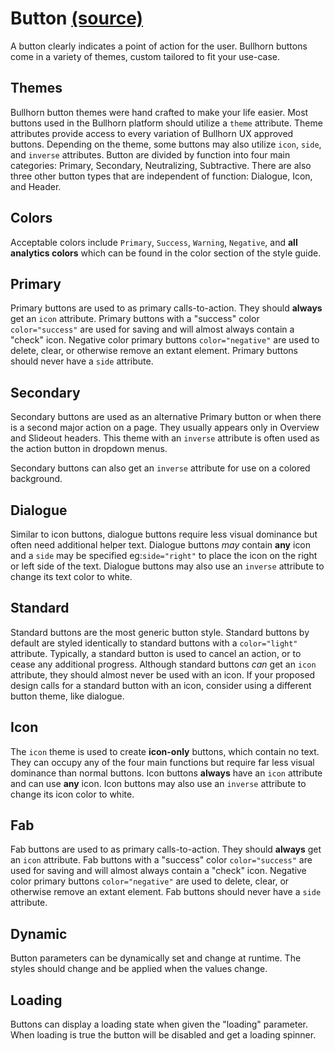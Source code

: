 Button [(source)](https://github.com/bullhorn/novo-elements/blob/master/src/elements/button)
============================================================================================

A button clearly indicates a point of action for the user. Bullhorn buttons come in a variety of themes, custom tailored to fit your use\-case.

Themes
------

Bullhorn button themes were hand crafted to make your life easier. Most buttons used in the Bullhorn platform should utilize a `theme` attribute. Theme attributes provide access to every variation of Bullhorn UX approved buttons. Depending on the theme, some buttons may also utilize `icon`, `side`, and `inverse` attributes. Button are divided by function into four main categories: Primary, Secondary, Neutralizing, Subtractive. There are also three other button types that are independent of function: Dialogue, Icon, and Header.

## Colors

Acceptable colors include `Primary`, `Success`, `Warning`, `Negative`, and **all analytics colors** which can be found in the color section of the style guide.

<code-example example="button-overview"></code-example>
  
## Primary

Primary buttons are used to as primary calls\-to\-action. They should **always** get an `icon` attribute. Primary buttons with a "success" color `color="success"` are used for saving and will almost always contain a "check" icon. Negative color primary buttons `color="negative"` are used to delete, clear, or otherwise remove an extant element. Primary buttons should never have a `side` attribute.

<!-- Example: ButtonOverviewExample -->
<code-example example="button-primary"></code-example>

## Secondary

Secondary buttons are used as an alternative Primary button or when there is a second major action on a page. They usually appears only in Overview and Slideout headers. This theme with an `inverse` attribute is often used as the action button in dropdown menus.

<code-example example="button-secondary"></code-example>

Secondary buttons can also get an `inverse` attribute for use on a colored background.

<code-example example="button-inverse"></code-example>

## Dialogue

Similar to icon buttons, dialogue buttons require less visual dominance but often need additional helper text. Dialogue buttons _may_ contain **any** icon and a `side` may be specified eg:`side="right"` to place the icon on the right or left side of the text. Dialogue buttons may also use an `inverse` attribute to change its text color to white.

<code-example example="button-dialogue"></code-example>

## Standard

Standard buttons are the most generic button style. Standard buttons by default are styled identically to standard buttons with a `color="light"` attribute. Typically, a standard button is used to cancel an action, or to cease any additional progress. Although standard buttons _can_ get an `icon` attribute, they should almost never be used with an icon. If your proposed design calls for a standard button with an icon, consider using a different button theme, like dialogue.

<code-example example="button-standard"></code-example>

## Icon

The `icon` theme is used to create **icon\-only** buttons, which contain no text. They can occupy any of the four main functions but require far less visual dominance than normal buttons. Icon buttons **always** have an `icon` attribute and can use **any** icon. Icon buttons may also use an `inverse` attribute to change its icon color to white.

<code-example example="button-icon"></code-example>

## Fab

Fab buttons are used to as primary calls\-to\-action. They should **always** get an `icon` attribute. Fab buttons with a "success" color `color="success"` are used for saving and will almost always contain a "check" icon. Negative color primary buttons `color="negative"` are used to delete, clear, or otherwise remove an extant element. Fab buttons should never have a `side` attribute.

<code-example example="button-fab"></code-example>

## Dynamic

Button parameters can be dynamically set and change at runtime. The styles should change and be applied when the values change.

<code-example example="button-dynamic"></code-example>

## Loading

Buttons can display a loading state when given the "loading" parameter. When loading is true the button will be disabled and get a loading spinner.

<code-example example="button-loading"></code-example>
